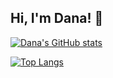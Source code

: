 ## Hi, I'm Dana! 👋  
<!--![](https://komarev.com/ghpvc/?username=dana-rocha&color=blue&style=flat-square) -->

<!--
**dana-rocha/dana-rocha** is a ✨ _special_ ✨ repository because its `README.md` (this file) appears on your GitHub profile.

Here are some ideas to get you started:

- 🔭 I’m currently working on ...
- 🌱 I’m currently learning ...
- 👯 I’m looking to collaborate on ...
- 🤔 I’m looking for help with ...
- 💬 Ask me about ...
- 📫 How to reach me: ...
- 😄 Pronouns: ...
- ⚡ Fun fact: ...
-->

<!--
## 🌱 Currently
Actively looking for full-time roles in Informatics or Data Analytics. Also working on enhancing my technical skillset while job hunting.

## 💬 Background
- (2018) Graduated from Northeastern University with a B.S Biochemistry with the intention of going to medical school. 
- (2018) Decided to pivot from the medical school route. Accepted into Northeastern's M.S. Bioinformatics program. 
- (2020) Completed an 8 month Data Science/Computational Chemistry internship at Merck & Co. and graduated from my master's program.
- (2021) Participated in my first hackathon, Pearl Hacks 2021 @ UNC Chapel Hill! 
-->
[![Dana's GitHub stats](https://github-readme-stats.vercel.app/api?username=dana-rocha&include_all_commits=true&count_private=true&theme=cobalt&show_icons=true&hide=issues)](https://github.com/anuraghazra/github-readme-stats)

[![Top Langs](https://github-readme-stats.vercel.app/api/top-langs/?username=dana-rocha&layout=compact)](https://github.com/anuraghazra/github-readme-stats)
